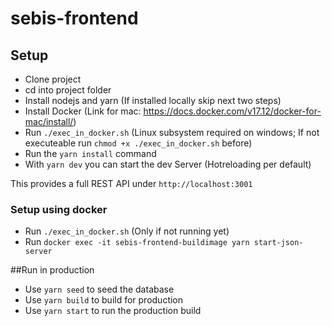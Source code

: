 # sebis-frontend

## Setup
* Clone project
* cd into project folder
* Install nodejs and yarn (If installed locally skip next two steps)
* Install Docker (Link for mac: https://docs.docker.com/v17.12/docker-for-mac/install/)
* Run `./exec_in_docker.sh` (Linux subsystem required on windows; If not executeable run `chmod +x ./exec_in_docker.sh` before)
* Run the `yarn install` command
* With `yarn dev` you can start the dev Server (Hotreloading per default)



This provides a full REST API under `http://localhost:3001`

### Setup using docker
* Run `./exec_in_docker.sh` (Only if not running yet)
* Run `docker exec -it sebis-frontend-buildimage yarn start-json-server`

##Run in production
* Use `yarn seed` to seed the database
* Use `yarn build` to build for production
* Use `yarn start` to run the production build